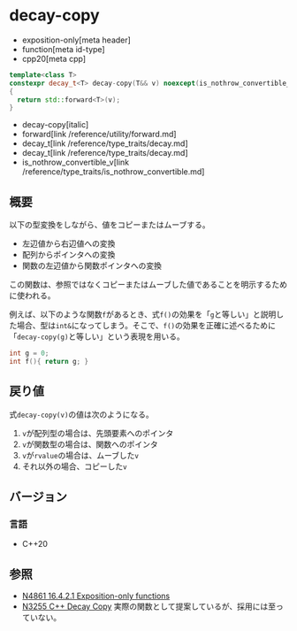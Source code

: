 # decay-copy
* exposition-only[meta header]
* function[meta id-type]
* cpp20[meta cpp]

```cpp
template<class T>
constexpr decay_t<T> decay-copy(T&& v) noexcept(is_nothrow_convertible_v<T, decay_t<T>>)
{
  return std::forward<T>(v);
}
```
* decay-copy[italic]
* forward[link /reference/utility/forward.md]
* decay_t[link /reference/type_traits/decay.md]
* decay_t[link /reference/type_traits/decay.md]
* is_nothrow_convertible_v[link /reference/type_traits/is_nothrow_convertible.md]

## 概要

以下の型変換をしながら、値をコピーまたはムーブする。

* 左辺値から右辺値への変換
* 配列からポインタへの変換
* 関数の左辺値から関数ポインタへの変換

この関数は、参照ではなくコピーまたはムーブした値であることを明示するために使われる。

例えば、以下のような関数`f`があるとき、式`f()`の効果を「`g`と等しい」と説明した場合、型は`int&`になってしまう。そこで、`f()`の効果を正確に述べるために「`decay-copy(g)`と等しい」という表現を用いる。

```cpp
int g = 0;
int f(){ return g; }
```

## 戻り値
式`decay-copy(v)`の値は次のようになる。

1. `v`が配列型の場合は、先頭要素へのポインタ
2. `v`が関数型の場合は、関数へのポインタ
3. `v`が`rvalue`の場合は、ムーブした`v`
4. それ以外の場合、コピーした`v`

## バージョン
### 言語
- C++20

## 参照
- [N4861 16.4.2.1 Exposition-only functions](https://timsong-cpp.github.io/cppwp/n4861/expos.only.func)
- [N3255 C++ Decay Copy](http://www.open-std.org/JTC1/SC22/WG21/docs/papers/2011/n3255.html) 実際の関数として提案しているが、採用には至っていない。
